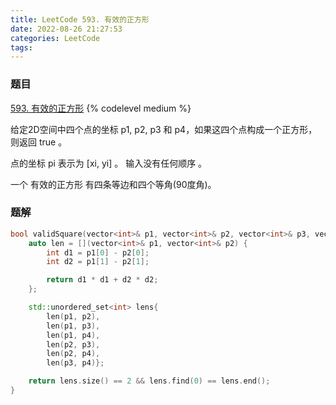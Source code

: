 ```yaml
---
title: LeetCode 593. 有效的正方形
date: 2022-08-26 21:27:53
categories: LeetCode
tags:
---
```


### 题目
[593. 有效的正方形](https://leetcode.cn/problems/valid-square/)
{% codelevel medium %}

给定2D空间中四个点的坐标 p1, p2, p3 和 p4，如果这四个点构成一个正方形，则返回 true 。
<!-- more -->

点的坐标 pi 表示为 [xi, yi] 。 输入没有任何顺序 。

一个 有效的正方形 有四条等边和四个等角(90度角)。

### 题解
``` cpp
bool validSquare(vector<int>& p1, vector<int>& p2, vector<int>& p3, vector<int>& p4) {
    auto len = [](vector<int>& p1, vector<int>& p2) {
        int d1 = p1[0] - p2[0];
        int d2 = p1[1] - p2[1];

        return d1 * d1 + d2 * d2;
    };

    std::unordered_set<int> lens{
        len(p1, p2),
        len(p1, p3),
        len(p1, p4),
        len(p2, p3),
        len(p2, p4),
        len(p3, p4)};

    return lens.size() == 2 && lens.find(0) == lens.end();
}
```
